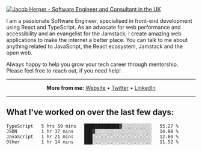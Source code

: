 [![Jacob Herper - Software Engineer and Consultant in the UK](https://res.cloudinary.com/jacobherper/image/upload/v1641506277/gh-image.png)](https://jacobherper.com/)

I am a passionate Software Engineer, specialised in front-end development using React and TypeScript. As an advocate for web performance and accessibility and an evangelist for the Jamstack, I create amazing web applications to make the internet a better place. You can talk to me about anything related to JavaScript, the React ecosystem, Jamstack and the open web.

Always happy to help you grow your tech career through mentorship. Please feel free to reach out, if you need help!

---

<p align="center">
  <strong>More from me:</strong> 
  <a href="https://jacobherper.com/">Website</a> •
  <a href="https://twitter.com/intent/follow?screen_name=jakeherp&tw_p=followbutton">Twitter</a> •
  <a href="https://www.linkedin.com/in/jacobherper/">LinkedIn</a>
</p>

---

## What I've worked on over the last few days:

<!--START_SECTION:waka-->

```text
TypeScript   5 hrs 59 mins   █████████████▓░░░░░░░░░░░   55.27 %
JSON         1 hr 37 mins    ███▓░░░░░░░░░░░░░░░░░░░░░   14.98 %
JavaScript   1 hr 21 mins    ███░░░░░░░░░░░░░░░░░░░░░░   12.60 %
Other        1 hr 14 mins    ███░░░░░░░░░░░░░░░░░░░░░░   11.52 %
```

<!--END_SECTION:waka-->
